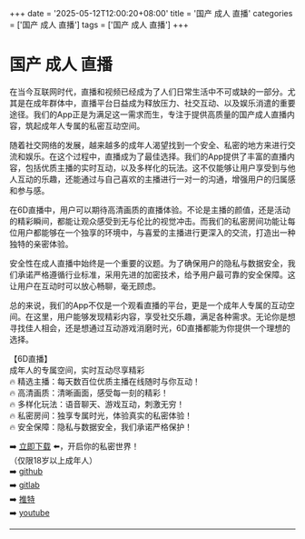 +++
date = '2025-05-12T12:00:20+08:00'
title = '国产 成人 直播'
categories = ['国产 成人 直播']
tags = ['国产 成人 直播']
+++

# 国产 成人 直播

在当今互联网时代，直播和视频已经成为了人们日常生活中不可或缺的一部分。尤其是在成年群体中，直播平台日益成为释放压力、社交互动、以及娱乐消遣的重要途径。我们的App正是为满足这一需求而生，专注于提供高质量的国产成人直播内容，筑起成年人专属的私密互动空间。

随着社交网络的发展，越来越多的成年人渴望找到一个安全、私密的地方来进行交流和娱乐。在这个过程中，直播成为了最佳选择。我们的App提供了丰富的直播内容，包括优质主播的实时互动，以及多样化的玩法。这不仅能够让用户享受到与他人互动的乐趣，还能通过与自己喜欢的主播进行一对一的沟通，增强用户的归属感和参与感。

在6D直播中，用户可以期待高清画质的直播体验。不论是主播的颜值，还是活动的精彩瞬间，都能让观众感受到无与伦比的视觉冲击。而我们的私密房间功能让每位用户都能够在一个独享的环境中，与喜爱的主播进行更深入的交流，打造出一种独特的亲密体验。

安全性在成人直播中始终是一个重要的议题。为了确保用户的隐私与数据安全，我们承诺严格遵循行业标准，采用先进的加密技术，给予用户最可靠的安全保障。这让用户在互动时可以放心畅聊，毫无顾虑。

总的来说，我们的App不仅是一个观看直播的平台，更是一个成年人专属的互动空间。在这里，用户能够发现精彩内容，享受社交乐趣，满足各种需求。无论你是想寻找佳人相会，还是想通过互动游戏消磨时光，6D直播都能为你提供一个理想的选择。

【6D直播】  
成年人的专属空间，实时互动尽享精彩  
🔥 精选主播：每天数百位优质主播在线随时与你互动！  
🔥 高清画质：清晰画面，感受每一刻的精彩！  
🔥 多样化玩法：语音聊天、游戏互动，刺激无穷！  
🔥 私密房间：独享专属时光，体验真实的私密体验！  
🔥 安全保障：隐私与数据安全，我们承诺严格保护！  

➡️ [立即下载](https://down123.s3.ap-east-1.amazonaws.com/index.html?channelCode=blog) ⬅️，开启你的私密世界！  
（仅限18岁以上成年人）  
➡️ [github](https://aldult-live.github.io/)  
➡️ [gitlab](https://seo-09598d.gitlab.io/)  
➡️ [推特](https://x.com/wegame33)  
➡️ [youtube](https://www.youtube.com/@6Dlive)  

---
